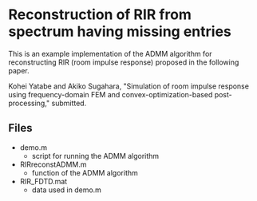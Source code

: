 # Reconstruction of RIR from spectrum having missing entries
This is an example implementation of the ADMM algorithm for reconstructing RIR (room impulse response) proposed in the following paper.

Kohei Yatabe and Akiko Sugahara, "Simulation of room impulse response using frequency-domain FEM and convex-optimization-based post-processing," submitted.

## Files
 - demo.m
	 - script for running the ADMM algorithm
 - RIRreconstADMM.m
	 - function of the ADMM algorithm
 - RIR_FDTD.mat
	 - data used in demo.m
